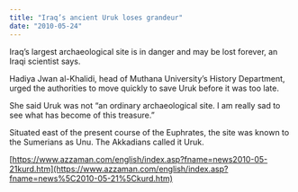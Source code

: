 ```yaml
---
title: "Iraq’s ancient Uruk loses grandeur"
date: "2010-05-24"
---
```


Iraq’s largest archaeological site is in danger and may be lost forever, an Iraqi scientist says.

Hadiya Jwan al-Khalidi, head of Muthana University’s History Department, urged the authorities to move quickly to save Uruk before it was too late.

She said Uruk was not “an ordinary archaeological site. I am really sad to see what has become of this treasure.”

Situated east of the present course of the Euphrates, the site was known to the Sumerians as Unu. The Akkadians called it Uruk.

[https://www.azzaman.com/english/index.asp?fname=news2010-05-21kurd.htm](https://www.azzaman.com/english/index.asp?fname=news%5C2010-05-21%5Ckurd.htm)
